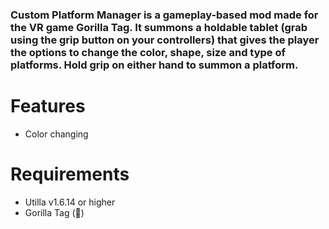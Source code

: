 ### Custom Platform Manager is a gameplay-based mod made for the VR game Gorilla Tag. It summons a holdable tablet (grab using the grip button on your controllers) that gives the player the options to change the color, shape, size and type of platforms. Hold grip on either hand to summon a platform.

# Features
- Color changing

# Requirements
- Utilla v1.6.14 or higher
- Gorilla Tag (🦍)
